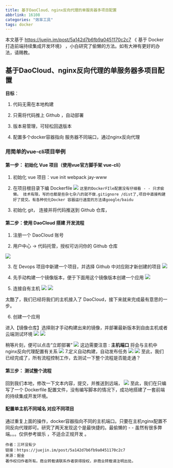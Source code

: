 ```yaml
---
title: 基于DaoCloud、nginx反向代理的单服务器多项目配置
abbrlink: 16108
categories: "效率工具"
tags: docker
---
```


本文基于 https://juejin.im/post/5a142d7b6fb9a0451170c2c7 《 基于 Docker 打造前端持续集成开发环境》 ，小白研究了偷懒的方法。如有大神有更好的办法，请赐教。

## 基于DaoCloud、nginx反向代理的单服务器多项目配置

**目标**：

  1. 代码无需在本地构建

  2. 只需将代码推上 Github ，自动部署

  3. 版本易管理，可轻松回退版本
  
  4. 配置多个docker容器指向 服务器不同端口，通过nginx反向代理
 
 
 
### 用简单的vue-cli项目举例

#### 第一步： 初始化 Vue 项目（使用vue官方脚手架 vue-cli）

1. 初始化 vue 项目：vue init webpack jay-www

2. 在项目根目录下编 Dockerfile
 ![](http://image.lovefay1994.com/blog/1513221051404.png)
`这里的DockerFIle配置没有仔细看 - - 只求偷懒。 技术有限，写的也都是些杂七杂八的就不做.gitignore /dist了,项目中直接构建好了提交。有各种优化Docker 容器运行速度的方法请google/baidu`

3. 初始化 git， 连接并将代码推送到 Github 仓库，


####  第二步：使用 DaoCloud 搭建 开发流程

1. 注册一个 DaoCloud 账号

2. 用户中心 -> 代码托管，授权可访问你的 Github 仓库

![](http://image.lovefay1994.com/blog/1513221590500.png)

3. 在 Devops 项目中新建一个项目，并选择 Github 中对应刚才新创建的项目
![](http://image.lovefay1994.com/blog/1513221698617.png)

4. 先手动构建一个镜像版本，便于下面用这个镜像版本创建一个应用
![](http://image.lovefay1994.com/blog/1513221750037.png)

5. 连接自有主机
![](http://image.lovefay1994.com/blog/1513221802241.png)
![](http://image.lovefay1994.com/blog/1513221841755.png)

太酷了，我们已经将我们的主机接入了 DaoCloud，接下来就来完成最有意思的一步。

6. 创建一个应用

进入【镜像仓库】选择刚才手动构建出来的镜像，并部署最新版本到自由主机或者云端测试环境
![](http://image.lovefay1994.com/blog/1513221982263.png)
![](http://image.lovefay1994.com/blog/1513222006950.png)

稍等片刻，便可以点击“立即部署”
![](http://image.lovefay1994.com/blog/1513222246813.png)
这边需要注意 : **主机端口** 将会与主机中nginx反向代理配置有关系 
![](http://image.lovefay1994.com/blog/1513222327949.png)
7.定义自动构建，自动发布任务
![](http://image.lovefay1994.com/blog/1513222380731.png)
![](http://image.lovefay1994.com/blog/1513222400721.png)
至此，我们已经完成了，所有流程控制工作，去测试一下整个流程是否能走通？
#### 第三步： 测试整个流程
回到我们本地，修改一下文本内容，提交，并推送到远端，
![](http://image.lovefay1994.com/blog/1513222497072.png)
至此，我们在只编写了一个 Dockerfile 配置文件，没有编写脚本的情况下，成功地搭建了一套前端的持续集成开发环境。

#### 配置单主机不同域名 对应不同项目 

通过重复上面的操作，docker容器指向不同的主机端口。只要在主机nginx配置不同反向代理即可。研究了两天发现这个是最快捷的。最偷懒的 - - 虽然有很多弊端。。。仅供参考娱乐 ，不适合正规开发 。

	作者：三环没有少
	链接：https://juejin.im/post/5a142d7b6fb9a0451170c2c7
	来源：掘金
	著作权归作者所有。商业转载请联系作者获得授权，非商业转载请注明出处。
